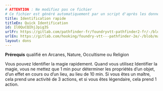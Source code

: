 ```yaml
---
# ATTENTION : Ne modifiez pas ce fichier
# Ce fichier est généré automatiquement par un script d'après les données du module Foundry VTT officiel et de sa traduction
title: Identification rapide
titleEn: Quick Identification
id: IlOQuCQIhjJpig3S
urlFr: https://gitlab.com/pathfinder-fr/foundryvtt-pathfinder2-fr/-/blob/master/data/feats/IlOQuCQIhjJpig3S.htm
urlEn: https://gitlab.com/hooking/foundry-vtt---pathfinder-2e/-/blob/master/packs/data/feats.db/quick-identification.json
layout: dons
---
```

**Prérequis** qualifié en Arcanes, Nature, Occultisme ou Religion

Vous pouvez Identifier la magie rapidement. Quand vous utilisez Identifier la magie, vous ne mettez que 1 min pour déterminer les propriétés d’un objet, d’un effet en cours ou d’un lieu, au lieu de 10 min. Si vous êtes un maître, cela prend une activité de 3 actions, et si vous êtes légendaire, cela prend 1 action.
